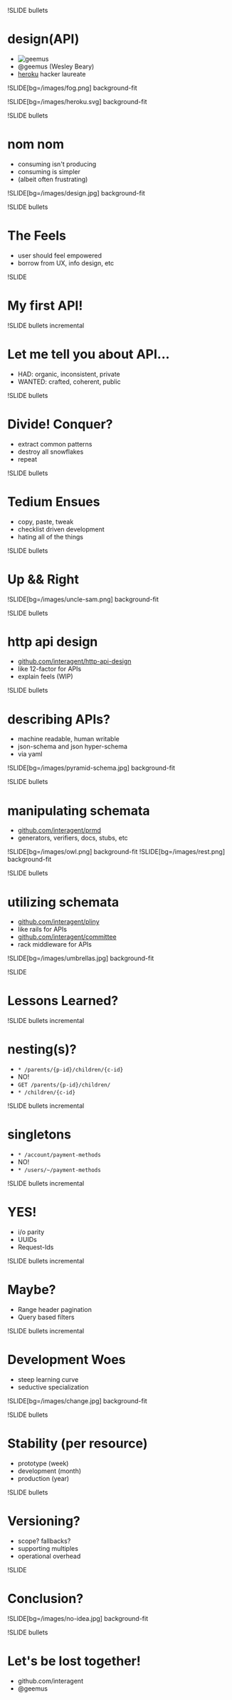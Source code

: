 !SLIDE bullets
# design(API) #

* ![geemus](../images/geemus.png)
* @geemus (Wesley Beary)
* [heroku](https://heroku.com/home) hacker laureate

!SLIDE[bg=/images/fog.png] background-fit

!SLIDE[bg=/images/heroku.svg] background-fit

!SLIDE bullets
# nom nom

* consuming isn't producing
* consuming is simpler
* (albeit often frustrating)

!SLIDE[bg=/images/design.jpg] background-fit

!SLIDE bullets
# The Feels

* user should feel empowered
* borrow from UX, info design, etc

!SLIDE
# My first API!

!SLIDE bullets incremental
# Let me tell you about API...

* HAD: organic, inconsistent, private
* WANTED: crafted, coherent, public

!SLIDE bullets
# Divide! Conquer?

* extract common patterns
* destroy all snowflakes
* repeat

!SLIDE bullets
# Tedium Ensues

* copy, paste, tweak
* checklist driven development
* hating all of the things

!SLIDE bullets
# Up && Right

!SLIDE[bg=/images/uncle-sam.png] background-fit

!SLIDE bullets
# http api design

* [github.com/interagent/http-api-design](https://github.com/interagent/http-api-design)
* like 12-factor for APIs
* explain feels (WIP)

!SLIDE bullets
# describing APIs?

* machine readable, human writable
* json-schema and json hyper-schema
* via yaml

!SLIDE[bg=/images/pyramid-schema.jpg] background-fit

!SLIDE bullets
# manipulating schemata

* [github.com/interagent/prmd](https://github.com/interagent/prmd)
* generators, verifiers, docs, stubs, etc

!SLIDE[bg=/images/owl.png] background-fit
!SLIDE[bg=/images/rest.png] background-fit

!SLIDE bullets
# utilizing schemata

* [github.com/interagent/pliny](https://github.com/interagent/pliny)
* like rails for APIs
* [github.com/interagent/committee](https://github.com/interagent/committee)
* rack middleware for APIs

!SLIDE[bg=/images/umbrellas.jpg] background-fit

!SLIDE
# Lessons Learned?

!SLIDE bullets incremental
# nesting(s)?

* `* /parents/{p-id}/children/{c-id}`
* NO!
* `GET /parents/{p-id}/children/`
* `* /children/{c-id}`

!SLIDE bullets incremental
# singletons

* `* /account/payment-methods`
* NO!
* `* /users/~/payment-methods`

!SLIDE bullets incremental
# YES!

* i/o parity
* UUIDs
* Request-Ids

!SLIDE bullets incremental
# Maybe?

* Range header pagination
* Query based filters

!SLIDE bullets incremental
# Development Woes

* steep learning curve
* seductive specialization

!SLIDE[bg=/images/change.jpg] background-fit

!SLIDE bullets
# Stability (per resource)

* prototype (week)
* development (month)
* production (year)

!SLIDE bullets
# Versioning?

* scope? fallbacks?
* supporting multiples
* operational overhead

!SLIDE
# Conclusion?

!SLIDE[bg=/images/no-idea.jpg] background-fit

!SLIDE bullets
# Let's be lost together!

* github.com/interagent
* @geemus


